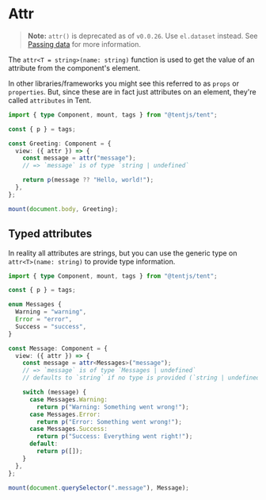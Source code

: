 # Attr

> **Note:** `attr()` is deprecated as of `v0.0.26`. Use `el.dataset` instead. See [Passing data](../components/passing-data.md) for more information.

The `attr<T = string>(name: string)` function is used to get the value of an attribute from the component's element.

In other libraries/frameworks you might see this referred to as `props` or `properties`. But, since these are in fact just attributes on an element, they're called `attributes` in Tent.

```typescript
import { type Component, mount, tags } from "@tentjs/tent";

const { p } = tags;

const Greeting: Component = {
  view: ({ attr }) => {
    const message = attr("message");
    // => `message` is of type `string | undefined`

    return p(message ?? "Hello, world!");
  },
};

mount(document.body, Greeting);
```

## Typed attributes

In reality all attributes are strings, but you can use the generic type on `attr<T>(name: string)` to provide type information.

```typescript
import { type Component, mount, tags } from "@tentjs/tent";

const { p } = tags;

enum Messages {
  Warning = "warning",
  Error = "error",
  Success = "success",
}

const Message: Component = {
  view: ({ attr }) => {
    const message = attr<Messages>("message");
    // => `message` is of type `Messages | undefined`
    // defaults to `string` if no type is provided (`string | undefined`)

    switch (message) {
      case Messages.Warning:
        return p("Warning: Something went wrong!");
      case Messages.Error:
        return p("Error: Something went wrong!");
      case Messages.Success:
        return p("Success: Everything went right!");
      default:
        return p([]);
    }
  },
};

mount(document.querySelector(".message"), Message);
```
